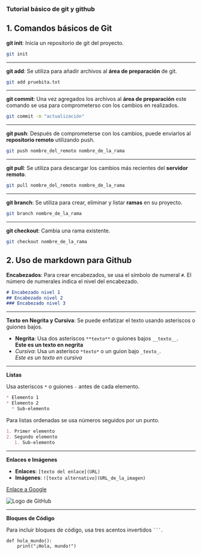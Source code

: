 ### Tutorial básico de git y github

## 1. Comandos básicos de Git

**git init**: Inicia un repositorio de git del proyecto.
```bash
git init
```
---
**git add**: Se utiliza para añadir archivos al **área de preparación** de git.
```bash
git add pruebita.txt
```
---
**git commit**: Una vez agregados los archivos al **área de preparación** este comando se usa para comprometerso con los cambios en realizados.
```bash
git commit -m "actualización"
```
---
**git push**: Después de comprometerse con los cambios, puede enviarlos al **repositorio remoto** utilizando push.
```bash
git push nombre_del_remoto nombre_de_la_rama
```
---
**git pull**:  Se utiliza para descargar los cambios más recientes del **servidor remoto**.
```bash
git pull nombre_del_remoto nombre_de_la_rama
```
---
**git branch**: Se utiliza para crear, eliminar y listar **ramas** en su proyecto. 
```bash
git branch nombre_de_la_rama
```
---
**git checkout**: Cambia una rama existente.
```bash
git checkout nombre_de_la_rama
```

## 2. Uso de markdown para Github

**Encabezados**: Para crear encabezados, se usa el símbolo de numeral `#`. El número de numerales indica el nivel del encabezado.
```markdown
# Encabezado nivel 1
## Encabezado nivel 2
### Encabezado nivel 3
```
---
**Texto en Negrita y Cursiva**: Se puede enfatizar el texto usando asteriscos o guiones bajos.

- **Negrita**: Usa dos asteriscos `**texto**` o guiones bajos `__texto__`. <br>
  **Este es un texto en negrita**
- *Cursiva*: Usa un asterisco `*texto*` o un guion bajo `_texto_`. <br>
  *Este es un texto en cursiva*

---
**Listas**

Usa asteriscos `*` o guiones `-` antes de cada elemento.
```markdown
* Elemento 1
* Elemento 2
  * Sub-elemento
```

Para listas ordenadas se usa números seguidos por un punto.
```markdown
1. Primer elemento
2. Segundo elemento
   1. Sub-elemento
```
---
**Enlaces e Imágenes**

- **Enlaces**: `[texto del enlace](URL)`
- **Imágenes**: `![texto alternativo](URL_de_la_imagen)`


[Enlace a Google](https://www.google.com)

![Logo de GitHub](https://github.githubassets.com/images/modules/logos_page/GitHub-Mark.png)


---
**Bloques de Código**

Para incluir bloques de código, usa tres acentos invertidos ```` ``` ````.

```markdown
def hola_mundo():
    print("¡Hola, mundo!")
```
